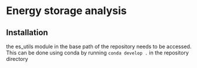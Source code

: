 # Energy storage analysis

## Installation

the es_utils module in the base path of the repository needs to be accessed. This can be done using conda by running `conda develop .` in the repository directory